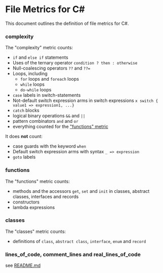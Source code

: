 # File Metrics for C#

This document outlines the definition of file metrics for C#.

### complexity

The "complexity" metric counts:

-   `if` and `else if` statements
-   Uses of the ternary operator `condition ? then : otherwise`
-   Null-coalescing operators `??` and `??=`
-   Loops, including
    -   `for` loops and `foreach` loops
    -   `while` loops
    -   `do-while` loops
-   `case` labels in switch-statements
-   Not-default switch expression arms in switch expressions `x switch { value1 => expression1, ...}`
-   `catch` blocks
-   logical binary operations `&&` and `||`
-   pattern combinators `and` and `or`
-   everything counted for the ["functions" metric](#functions)

It does **not** count:

-   case guards with the keyword `when`
-   Default switch expression arms with syntax `_ => expression`
-   `goto` labels

### functions

The "functions" metric counts:

-   methods and the accessors `get`, `set` and `init` in classes, abstract classes, interfaces and
    records
-   constructors
-   lambda expressions

### classes

The "classes" metric counts:

-   definitions of `class`, `abstract class`, `interface`, `enum` and `record`

### lines_of_code, comment_lines and real_lines_of_code

see [README.md](../README.md)
